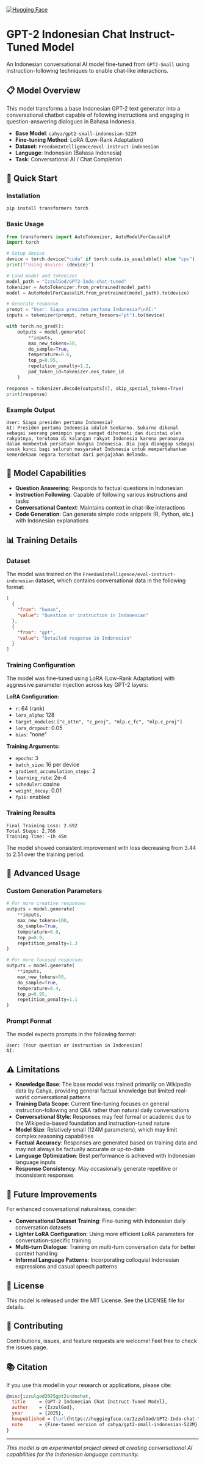 <a href="https://huggingface.co/IzzulGod/GPT2-Indo-chat-tuned">
  <img src="https://img.shields.io/badge/🤗%20Hugging%20Face-gpt2--indo--chat-yellow" alt="Hugging Face">
</a>

# GPT-2 Indonesian Chat Instruct-Tuned Model

An Indonesian conversational AI model fine-tuned from `GPT2-Small` using instruction-following techniques to enable chat-like interactions.

## 📋 Model Overview

This model transforms a base Indonesian GPT-2 text generator into a conversational chatbot capable of following instructions and engaging in question-answering dialogues in Bahasa Indonesia.

- **Base Model**: `cahya/gpt2-small-indonesian-522M`
- **Fine-tuning Method**: LoRA (Low-Rank Adaptation)
- **Dataset**: `FreedomIntelligence/evol-instruct-indonesian`
- **Language**: Indonesian (Bahasa Indonesia)
- **Task**: Conversational AI / Chat Completion

## 🚀 Quick Start

### Installation

```bash
pip install transformers torch
```

### Basic Usage

```python
from transformers import AutoTokenizer, AutoModelForCausalLM
import torch

# Setup device
device = torch.device("cuda" if torch.cuda.is_available() else "cpu")
print(f"Using device: {device}")

# Load model and tokenizer
model_path = "IzzulGod/GPT2-Indo-chat-tuned"
tokenizer = AutoTokenizer.from_pretrained(model_path)
model = AutoModelForCausalLM.from_pretrained(model_path).to(device)

# Generate response
prompt = "User: Siapa presiden pertama Indonesia?\nAI:"
inputs = tokenizer(prompt, return_tensors="pt").to(device)

with torch.no_grad():
    outputs = model.generate(
        **inputs,
        max_new_tokens=50,
        do_sample=True,
        temperature=0.6,
        top_p=0.95,
        repetition_penalty=1.2,
        pad_token_id=tokenizer.eos_token_id
    )

response = tokenizer.decode(outputs[0], skip_special_tokens=True)
print(response)
```

### Example Output

```
User: Siapa presiden pertama Indonesia?
AI: Presiden pertama Indonesia adalah Soekarno. Sukarno dikenal sebagai seorang pemimpin yang sangat dihormati dan dicintai oleh rakyatnya, terutama di kalangan rakyat Indonesia karena perananya dalam membentuk persatuan bangsa Indonesia. Dia juga dianggap sebagai sosok kunci bagi seluruh masyarakat Indonesia untuk mempertahankan kemerdekaan negara tersebut dari penjajahan Belanda.
```

## 🎯 Model Capabilities

- **Question Answering**: Responds to factual questions in Indonesian
- **Instruction Following**: Capable of following various instructions and tasks
- **Conversational Context**: Maintains context in chat-like interactions
- **Code Generation**: Can generate simple code snippets (R, Python, etc.) with Indonesian explanations

## 📊 Training Details

### Dataset

The model was trained on the `FreedomIntelligence/evol-instruct-indonesian` dataset, which contains conversational data in the following format:

```json
[
  {
    "from": "human",
    "value": "Question or instruction in Indonesian"
  },
  {
    "from": "gpt", 
    "value": "Detailed response in Indonesian"
  }
]
```

### Training Configuration

The model was fine-tuned using LoRA (Low-Rank Adaptation) with aggressive parameter injection across key GPT-2 layers:

**LoRA Configuration:**
- `r`: 64 (rank)
- `lora_alpha`: 128
- `target_modules`: `["c_attn", "c_proj", "mlp.c_fc", "mlp.c_proj"]`
- `lora_dropout`: 0.05
- `bias`: "none"

**Training Arguments:**
- `epochs`: 3
- `batch_size`: 16 per device
- `gradient_accumulation_steps`: 2
- `learning_rate`: 2e-4
- `scheduler`: cosine
- `weight_decay`: 0.01
- `fp16`: enabled

### Training Results

```
Final Training Loss: 2.692
Total Steps: 2,766
Training Time: ~1h 45m
```

The model showed consistent improvement with loss decreasing from 3.44 to 2.51 over the training period.

## 🔧 Advanced Usage

### Custom Generation Parameters

```python
# For more creative responses
outputs = model.generate(
    **inputs,
    max_new_tokens=100,
    do_sample=True,
    temperature=0.8,
    top_p=0.9,
    repetition_penalty=1.3
)

# For more focused responses  
outputs = model.generate(
    **inputs,
    max_new_tokens=50,
    do_sample=True,
    temperature=0.4,
    top_p=0.95,
    repetition_penalty=1.1
)
```

### Prompt Format

The model expects prompts in the following format:
```
User: [Your question or instruction in Indonesian]
AI:
```

## ⚠️ Limitations

- **Knowledge Base**: The base model was trained primarily on Wikipedia data by Cahya, providing general factual knowledge but limited real-world conversational patterns
- **Training Data Scope**: Current fine-tuning focuses on general instruction-following and Q&A rather than natural daily conversations
- **Conversational Style**: Responses may feel formal or academic due to the Wikipedia-based foundation and instruction-tuned nature
- **Model Size**: Relatively small (124M parameters), which may limit complex reasoning capabilities
- **Factual Accuracy**: Responses are generated based on training data and may not always be factually accurate or up-to-date
- **Language Optimization**: Best performance is achieved with Indonesian language inputs
- **Response Consistency**: May occasionally generate repetitive or inconsistent responses

## 🚀 Future Improvements

For enhanced conversational naturalness, consider:
- **Conversational Dataset Training**: Fine-tuning with Indonesian daily conversation datasets
- **Lighter LoRA Configuration**: Using more efficient LoRA parameters for conversation-specific training
- **Multi-turn Dialogue**: Training on multi-turn conversation data for better context handling
- **Informal Language Patterns**: Incorporating colloquial Indonesian expressions and casual speech patterns

## 📝 License

This model is released under the MIT License. See the LICENSE file for details.

## 🤝 Contributing

Contributions, issues, and feature requests are welcome! Feel free to check the issues page.

## 📚 Citation

If you use this model in your research or applications, please cite:

```bibtex
@misc{izzulgod2025gpt2indochat,
  title     = {GPT-2 Indonesian Chat Instruct-Tuned Model},
  author    = {IzzulGod},
  year      = {2025},
  howpublished = {\url{https://huggingface.co/IzzulGod/GPT2-Indo-chat-tuned}},
  note      = {Fine-tuned version of cahya/gpt2-small-indonesian-522M}
}
```
---

*This model is an experimental project aimed at creating conversational AI capabilities for the Indonesian language community.*

